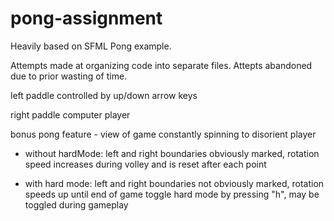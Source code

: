 # pong-assignment

Heavily based on SFML Pong example.

Attempts made at organizing code into separate files. Attepts abandoned due to prior wasting of time.



left paddle controlled by up/down arrow keys

right paddle computer player



bonus pong feature - 
	view of game constantly spinning to disorient player
	
- without hardMode: left and right boundaries obviously marked, rotation speed increases during volley and is reset after each point
	
- with hard mode: left and right boundaries not obviously marked, rotation speeds up until end of game 
	toggle hard mode by pressing "h", may be toggled during gameplay